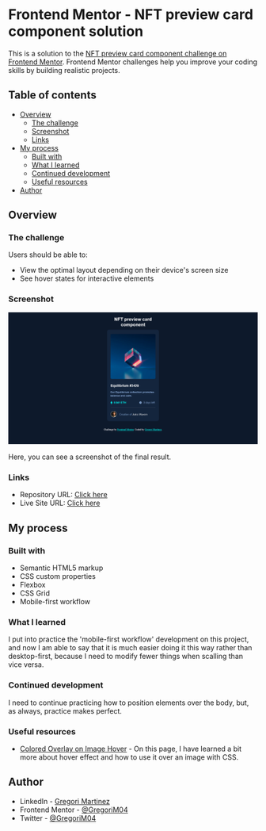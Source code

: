 # Frontend Mentor - NFT preview card component solution

This is a solution to the [NFT preview card component challenge on Frontend Mentor](https://www.frontendmentor.io/challenges/nft-preview-card-component-SbdUL_w0U). Frontend Mentor challenges help you improve your coding skills by building realistic projects. 


## Table of contents

- [Overview](#overview)
  - [The challenge](#the-challenge)
  - [Screenshot](#screenshot)
  - [Links](#links)
- [My process](#my-process)
  - [Built with](#built-with)
  - [What I learned](#what-i-learned)
  - [Continued development](#continued-development)
  - [Useful resources](#useful-resources)
- [Author](#author)


## Overview

### The challenge

Users should be able to:

- View the optimal layout depending on their device's screen size
- See hover states for interactive elements

### Screenshot

![](./images/screenshot.png)

Here, you can see a screenshot of the final result.

### Links

- Repository URL: [Click here](https://github.com/GregoriM04/nft-preview-card-component.git)
- Live Site URL: [Click here](https://gregorim04.github.io/nft-preview-card-component/)


## My process

### Built with

- Semantic HTML5 markup
- CSS custom properties
- Flexbox
- CSS Grid
- Mobile-first workflow

### What I learned

I put into practice the 'mobile-first workflow' development on this project, and now I am able to say that it is much easier doing it this way rather than desktop-first, because I need to modify fewer things when scalling than vice versa.

### Continued development

I need to continue practicing how to position elements over the body, but, as always, practice makes perfect.

### Useful resources

- [Colored Overlay on Image Hover](https://wisdmlabs.com/blog/show-color-overlay-image-hover-using-css/) - On this page, I have learned a bit more about hover effect and how to use it over an image with CSS.


## Author

- LinkedIn - [Gregori Martinez](https://www.linkedin.com/in/gregorim04/)
- Frontend Mentor - [@GregoriM04](https://www.frontendmentor.io/profile/GregoriM04)
- Twitter - [@GregoriM04](https://twitter.com/GregoriM04)